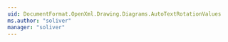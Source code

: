 ```yaml
---
uid: DocumentFormat.OpenXml.Drawing.Diagrams.AutoTextRotationValues
ms.author: "soliver"
manager: "soliver"
---
```

